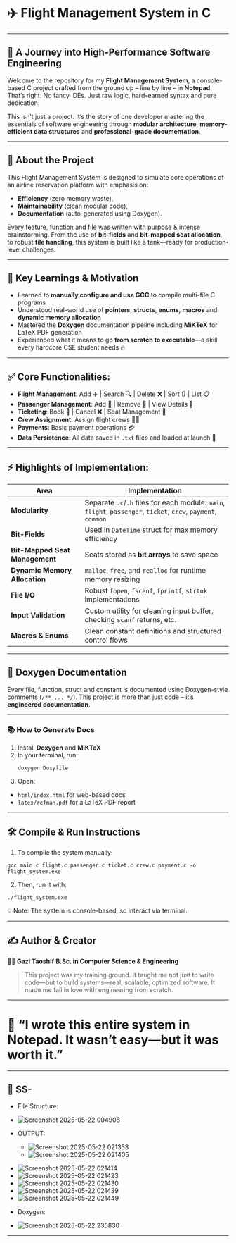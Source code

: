 # ✈️ **Flight Management System in C**  
---
## 🚀 **A Journey into High-Performance Software Engineering**

Welcome to the repository for my **Flight Management System**, a console-based C project crafted from the ground up – line by line – in **Notepad**. That’s right. No fancy IDEs. Just raw logic, hard-earned syntax and pure dedication.

This isn’t just a project. It’s the story of one developer mastering the essentials of software engineering through **modular architecture**, **memory-efficient data structures** and **professional-grade documentation**.

---

## 📌 About the Project

This Flight Management System is designed to simulate core operations of an airline reservation platform with emphasis on:

- **Efficiency** (zero memory waste),
- **Maintainability** (clean modular code),
- **Documentation** (auto-generated using Doxygen).

Every feature, function and file was written with purpose & intense brainstorming. From the use of **bit-fields** and **bit-mapped seat allocation**, to robust **file handling**, this system is built like a tank—ready for production-level challenges.

---

## 🧠 Key Learnings & Motivation

- Learned to **manually configure and use GCC** to compile multi-file C programs
- Understood real-world use of **pointers**, **structs**, **enums**, **macros** and **dynamic memory allocation**
- Mastered the **Doxygen** documentation pipeline including **MiKTeX** for LaTeX PDF generation
- Experienced what it means to go **from scratch to executable**—a skill every hardcore CSE student needs 🔥

---

## ✅ Core Functionalities:

- **Flight Management**: Add ✈️ | Search 🔍 | Delete ❌ | Sort 🔃 | List 📋
- **Passenger Management**: Add 👤 | Remove 🚫 | View Details 🧾
- **Ticketing**: Book 🎫 | Cancel ❌ | Seat Management 💺
- **Crew Assignment**: Assign flight crews 👨‍✈️
- **Payments**: Basic payment operations 💳
- **Data Persistence**: All data saved in `.txt` files and loaded at launch 📂

---

## ⚡ Highlights of Implementation:

| Area | Implementation |
|------|----------------|
| **Modularity** | Separate `.c`/`.h` files for each module: `main`, `flight`, `passenger`, `ticket`, `crew`, `payment`, `common` |
| **Bit-Fields** | Used in `DateTime` struct for max memory efficiency |
| **Bit-Mapped Seat Management** | Seats stored as **bit arrays** to save space |
| **Dynamic Memory Allocation** | `malloc`, `free`, and `realloc` for runtime memory resizing |
| **File I/O** | Robust `fopen`, `fscanf`, `fprintf`, `strtok` implementations |
| **Input Validation** | Custom utility for cleaning input buffer, checking `scanf` returns, etc. |
| **Macros & Enums** | Clean constant definitions and structured control flows |

---

## 🧾 Doxygen Documentation

Every file, function, struct and constant is documented using Doxygen-style comments (`/** ... */`). This project is more than just code – it’s **engineered documentation**.

---

### 📚 How to Generate Docs

1. Install **Doxygen** and **MiKTeX**
2. In your terminal, run:
   ```
   doxygen Doxyfile
    ```
3. Open:

  - ```html/index.html``` for web-based docs
  - ```latex/refman.pdf``` for a LaTeX PDF report

---

## 🛠️ Compile & Run Instructions

1. To compile the system manually:
```
gcc main.c flight.c passenger.c ticket.c crew.c payment.c -o flight_system.exe
```

2. Then, run it with:
  ```
  ./flight_system.exe
  ```
💡 Note: The system is console-based, so interact via terminal.

---

## ✍️ Author & Creator

**👨‍💻 Gazi Taoshif**
**B.Sc. in Computer Science & Engineering**

> This project was my training ground. It taught me not just to write code—but to build systems—real, scalable, optimized software. It made me fall in love with engineering from scratch.

---

# **📣 “I wrote this entire system in Notepad. It wasn’t easy—but it was worth it.”**

---

## 📸 SS- 

* File Structure:
 - ![Screenshot 2025-05-22 004908](https://github.com/user-attachments/assets/904218ef-d2a1-471c-9d8c-f3f6a578840f)

* OUTPUT:

  - ![Screenshot 2025-05-22 021353](https://github.com/user-attachments/assets/1f33940e-36ff-4cfc-9c0e-94876e4996e8)
  - ![Screenshot 2025-05-22 021405](https://github.com/user-attachments/assets/b8362983-6819-4d60-82c9-34d67fc70dac)
 - ![Screenshot 2025-05-22 021414](https://github.com/user-attachments/assets/ce64803a-415a-4b21-bfd1-bb1ac93b44e0)
 - ![Screenshot 2025-05-22 021423](https://github.com/user-attachments/assets/cb434b81-6c6b-4c24-9bec-9bcf01e3d7c7)
 - ![Screenshot 2025-05-22 021430](https://github.com/user-attachments/assets/5e2735ee-72d2-4db0-ac43-7964be7c8bcc)
 - ![Screenshot 2025-05-22 021439](https://github.com/user-attachments/assets/ec6e6700-8b20-4e65-a341-b73b295e6d51)
 - ![Screenshot 2025-05-22 021449](https://github.com/user-attachments/assets/59f2f8fe-8a1a-4442-b7b0-02895d60c08d)

* Doxygen:

 - ![Screenshot 2025-05-22 235830](https://github.com/user-attachments/assets/533a4325-7e02-4aab-a6f8-06f5b004969e)
---
